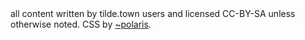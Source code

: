   </div>
  <div id="footer">
    all content written by tilde.town users and licensed CC-BY-SA unless otherwise noted. CSS by <a href="/~polaris">~polaris</a>.
  </div>
</body>
</html>
